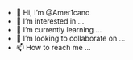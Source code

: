 - 👋 Hi, I’m @Amer1cano
- 👀 I’m interested in ...
- 🌱 I’m currently learning ...
- 💞️ I’m looking to collaborate on ...
- 📫 How to reach me ...

<!---
Amer1cano/Amer1cano is a ✨ special ✨ repository because its `README.md` (this file) appears on your GitHub profile.
You can click the Preview link to take a look at your changes.
--->

